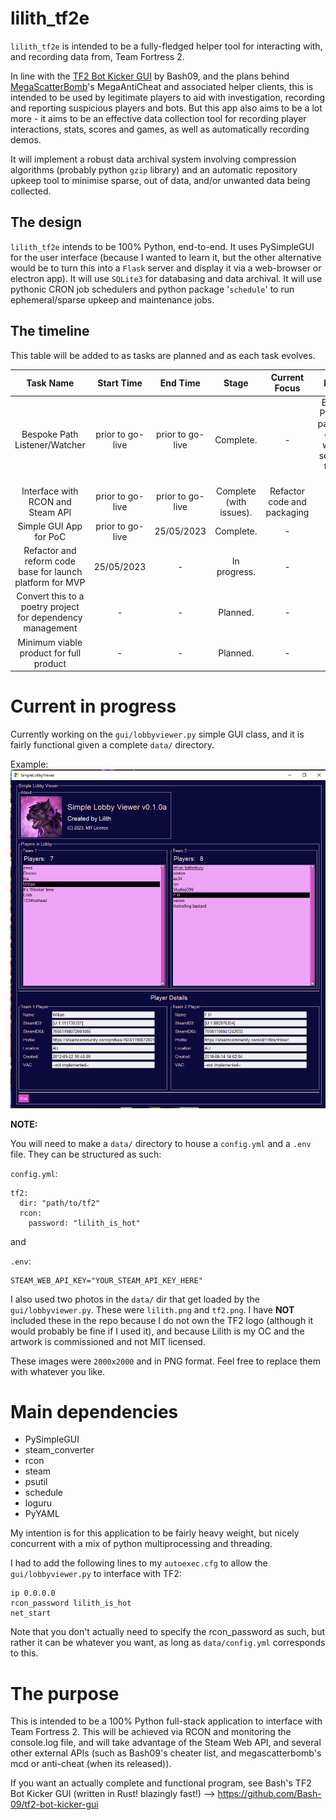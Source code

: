 # lilith_tf2e

`lilith_tf2e` is intended to be a fully-fledged helper tool for interacting with, and recording data from, Team Fortress 2.

In line with the [TF2 Bot Kicker GUI](https://github.com/Bash-09/tf2-bot-kicker-gui) by Bash09, and the plans behind [MegaScatterBomb](https://www.youtube.com/@megascatterbomb)'s MegaAntiCheat and associated helper clients, this is intended to be used by legitimate players to aid with investigation, recording and reporting suspicious players and bots. But this app also aims to be a lot more - it aims to be an effective data collection tool for recording player interactions, stats, scores and games, as well as automatically recording demos.

It will implement a robust data archival system involving compression algorithms (probably python `gzip` library) and an automatic repository upkeep tool to minimise sparse, out of data, and/or unwanted data being collected.

## The design
`lilith_tf2e` intends to be 100% Python, end-to-end. It uses PySimpleGUI for the user interface (because I wanted to learn it, but the other alternative would be to turn this into a `Flask` server and display it via a web-browser or electron app). It will use `SQLite3` for databasing and data archival. It will use pythonic CRON job schedulers and python package '`schedule`' to run ephemeral/sparse upkeep and maintenance jobs. 

## The timeline

This table will be added to as tasks are planned and as each task evolves.

| Task Name | Start Time | End Time | Stage | Current Focus | Issues | Result |
| :-------: | :--------: | :------: | :---: | :-----------: | :----: | :----: |
| Bespoke Path Listener/Watcher | prior to go-live | prior to go-live | Complete. | - | Existing Pythonic packages do not work to solve the task at hand. | `clwd` package |
| Interface with RCON and Steam API | prior to go-live | prior to go-live | Complete (with issues). | Refactor code and packaging | - | `rc` package |
| Simple GUI App for PoC | prior to go-live | 25/05/2023 | Complete. | - | - | `gui/lobbyviewer.py` app |
| Refactor and reform code base for launch platform for MVP | 25/05/2023 | - | In progress. | - | - | - |
| Convert this to a poetry project for dependency management | - | - | Planned. | - | - | - |
| Minimum viable product for full product | - | - | Planned. | - | - | - |

# Current in progress
Currently working on the `gui/lobbyviewer.py` simple GUI class, and it is fairly functional given a complete `data/` directory. 

Example:
![Functioning simple lobby viewer from a random TF2 lobby I was in](docs/pictures/gui.lobbyviewer.png)

**NOTE:**  

You will need to make a `data/` directory to house a `config.yml` and a `.env` file. They can be structured as such:

`config.yml`:
```
tf2:
  dir: "path/to/tf2"
  rcon:
    password: "lilith_is_hot"
```

and

`.env`:
```
STEAM_WEB_API_KEY="YOUR_STEAM_API_KEY_HERE"
```

I also used two photos in the `data/` dir that get loaded by the `gui/lobbyviewer.py`. These were `lilith.png` and `tf2.png`. I have **NOT** included these in the repo because I do not own the TF2 logo (although it would probably be fine if I used it), and because Lilith is my OC and the artwork is commissioned and not MIT licensed.

These images were `2000x2000` and in PNG format. Feel free to replace them with whatever you like.

# Main dependencies
- PySimpleGUI
- steam_converter
- rcon
- steam
- psutil
- schedule
- loguru
- PyYAML

My intention is for this application to be fairly heavy weight, but nicely concurrent with a mix of python multiprocessing and threading.

I had to add the following lines to my `autoexec.cfg` to allow the `gui/lobbyviewer.py` to interface with TF2:
```
ip 0.0.0.0
rcon_password lilith_is_hot
net_start 
```
Note that you don't actually need to specify the rcon_password as such, but rather it can be whatever you want, as long as `data/config.yml` corresponds to this.

# The purpose
This is intended to be a 100% Python full-stack application to interface with Team Fortress 2.
This will be achieved via RCON and monitoring the console.log file, and will take advantage of the Steam Web API, and several other external APIs (such as Bash09's cheater list, and 
megascatterbomb's mcd or anti-cheat (when its released)).

If you want an actually complete and functional program, see Bash's TF2 Bot Kicker GUI (written in Rust! blazingly fast!) --> https://github.com/Bash-09/tf2-bot-kicker-gui
